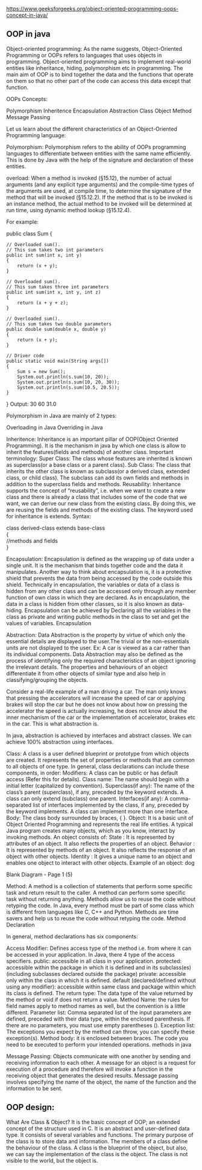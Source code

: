 https://www.geeksforgeeks.org/object-oriented-programming-oops-concept-in-java/

## OOP in java

Object-oriented programming: As the name suggests, Object-Oriented Programming or OOPs refers to languages that uses objects in programming. Object-oriented programming aims to implement real-world entities like inheritance, hiding, polymorphism etc in programming. The main aim of OOP is to bind together the data and the functions that operate on them so that no other part of the code can access this data except that function.

OOPs Concepts:

Polymorphism
Inheritence
Encapsulation
Abstraction
Class
Object
Method
Message Passing




Let us learn about the different characteristics of an Object-Oriented Programming language:

Polymorphism: Polymorphism refers to the ability of OOPs programming languages to differentiate between entities with the same name efficiently. This is done by Java with the help of the signature and declaration of these entities.

overload: When a method is invoked (§15.12), the number of actual arguments (and any explicit type arguments) and the compile-time types of the arguments are used, at compile time, to determine the signature of the method that will be invoked (§15.12.2). If the method that is to be invoked is an instance method, the actual method to be invoked will be determined at run time, using dynamic method lookup (§15.12.4).


For example:

public class Sum { 
  
    // Overloaded sum(). 
    // This sum takes two int parameters 
    public int sum(int x, int y) 
    { 
        return (x + y); 
    } 
  
    // Overloaded sum(). 
    // This sum takes three int parameters 
    public int sum(int x, int y, int z) 
    { 
        return (x + y + z); 
    } 
  
    // Overloaded sum(). 
    // This sum takes two double parameters 
    public double sum(double x, double y) 
    { 
        return (x + y); 
    } 
  
    // Driver code 
    public static void main(String args[]) 
    { 
        Sum s = new Sum(); 
        System.out.println(s.sum(10, 20)); 
        System.out.println(s.sum(10, 20, 30)); 
        System.out.println(s.sum(10.5, 20.5)); 
    } 
} 
Output:
30
60
31.0

Polymorphism in Java are mainly of 2 types:

Overloading in Java
Overriding in Java



Inheritence: Inheritance is an important pillar of OOP(Object Oriented Programming). It is the mechanism in java by which one class is allow to inherit the features(fields and methods) of another class.
Important terminology:
Super Class: The class whose features are inherited is known as superclass(or a base class or a parent class).
Sub Class: The class that inherits the other class is known as subclass(or a derived class, extended class, or child class). The subclass can add its own fields and methods in addition to the superclass fields and methods.
Reusability: Inheritance supports the concept of “reusability”, i.e. when we want to create a new class and there is already a class that includes some of the code that we want, we can derive our new class from the existing class. By doing this, we are reusing the fields and methods of the existing class.
The keyword used for inheritance is extends.
Syntax:

class derived-class extends base-class  
{  
   //methods and fields  
}  




Encapsulation: 
    Encapsulation is defined as the wrapping up of data under a single unit. It is the mechanism that binds together code and the data it manipulates. Another way to think about encapsulation is, it is a protective shield that prevents the data from being accessed by the code outside this shield.
Technically in encapsulation, the variables or data of a class is hidden from any other class and can be accessed only through any member function of own class in which they are declared.
As in encapsulation, the data in a class is hidden from other classes, so it is also known as data-hiding.
Encapsulation can be achieved by Declaring all the variables in the class as private and writing public methods in the class to set and get the values of variables.
Encapsulation




Abstraction: 
    Data Abstraction is the property by virtue of which only the essential details are displayed to the user.The trivial or the non-essentials units are not displayed to the user. Ex: A car is viewed as a car rather than its individual components.
Data Abstraction may also be defined as the process of identifying only the required characteristics of an object ignoring the irrelevant details. The properties and behaviours of an object differentiate it from other objects of similar type and also help in classifying/grouping the objects.

Consider a real-life example of a man driving a car. The man only knows that pressing the accelerators will increase the speed of car or applying brakes will stop the car but he does not know about how on pressing the accelerator the speed is actually increasing, he does not know about the inner mechanism of the car or the implementation of accelerator, brakes etc in the car. This is what abstraction is.

In java, abstraction is achieved by interfaces and abstract classes. We can achieve 100% abstraction using interfaces.



Class: A class is a user defined blueprint or prototype from which objects are created. It represents the set of properties or methods that are common to all objects of one type. In general, class declarations can include these components, in order:
Modifiers: A class can be public or has default access (Refer this for details).
Class name: The name should begin with a initial letter (capitalized by convention).
Superclass(if any): The name of the class’s parent (superclass), if any, preceded by the keyword extends. A class can only extend (subclass) one parent.
Interfaces(if any): A comma-separated list of interfaces implemented by the class, if any, preceded by the keyword implements. A class can implement more than one interface.
Body: The class body surrounded by braces, { }.
Object: It is a basic unit of Object Oriented Programming and represents the real life entities. A typical Java program creates many objects, which as you know, interact by invoking methods. An object consists of:
State : It is represented by attributes of an object. It also reflects the properties of an object.
Behavior : It is represented by methods of an object. It also reflects the response of an object with other objects.
Identity : It gives a unique name to an object and enables one object to interact with other objects.
Example of an object: dog

Blank Diagram - Page 1 (5)

Method: A method is a collection of statements that perform some specific task and return result to the caller. A method can perform some specific task without returning anything. Methods allow us to reuse the code without retyping the code. In Java, every method must be part of some class which is different from languages like C, C++ and Python.
Methods are time savers and help us to reuse the code without retyping the code.
Method Declaration

In general, method declarations has six components:

Access Modifier: Defines access type of the method i.e. from where it can be accessed in your application. In Java, there 4 type of the access specifiers.
public: accessible in all class in your application.
protected: accessible within the package in which it is defined and in its subclass(es)(including subclasses declared outside the package)
private: accessible only within the class in which it is defined.
default (declared/defined without using any modifier): accessible within same class and package within which its class is defined.
The return type: The data type of the value returned by the method or void if does not return a value.
Method Name: the rules for field names apply to method names as well, but the convention is a little different.
Parameter list: Comma separated list of the input parameters are defined, preceded with their data type, within the enclosed parenthesis. If there are no parameters, you must use empty parentheses ().
Exception list: The exceptions you expect by the method can throw, you can specify these exception(s).
Method body: it is enclosed between braces. The code you need to be executed to perform your intended operations.
methods in java

Message Passing: Objects communicate with one another by sending and receiving information to each other. A message for an object is a request for execution of a procedure and therefore will invoke a function in the receiving object that generates the desired results. Message passing involves specifying the name of the object, the name of the function and the information to be sent.



## OOP design:
What Are Class & Object?
It is the basic concept of OOP; an extended concept of the structure used in C. It is an abstract and user-defined data type. It consists of several variables and functions. The primary purpose of the class is to store data and information. The members of a class define the behaviour of the class. A class is the blueprint of the object, but also, we can say the implementation of the class is the object. The class is not visible to the world, but the object is.